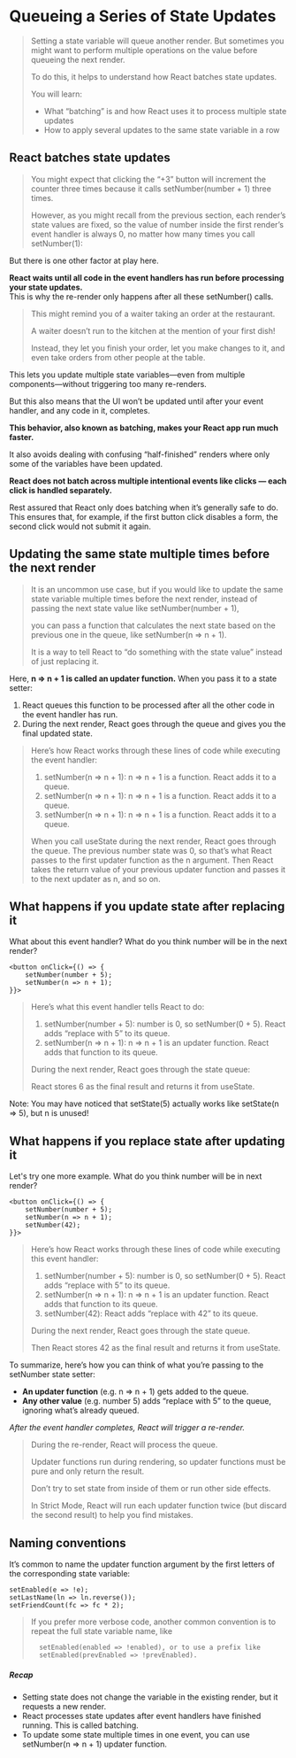 # Queueing a Series of State Updates

> Setting a state variable will queue another render. But sometimes you might want to perform multiple operations on the value before queueing the next render.
>
> To do this, it helps to understand how React batches state updates.
>
> You will learn:
>
> - What “batching” is and how React uses it to process multiple state updates
> - How to apply several updates to the same state variable in a row

## React batches state updates

> You might expect that clicking the “+3” button will increment the counter three times because it calls setNumber(number + 1) three times.
>
> However, as you might recall from the previous section, each render’s state values are fixed, so the value of number inside the first render’s event handler is always 0, no matter how many times you call setNumber(1):

But there is one other factor at play here.

**React waits until all code in the event handlers has run before processing your state updates.**  
 This is why the re-render only happens after all these setNumber() calls.

> This might remind you of a waiter taking an order at the restaurant.
>
> A waiter doesn’t run to the kitchen at the mention of your first dish!
>
> Instead, they let you finish your order, let you make changes to it, and even take orders from other people at the table.

This lets you update multiple state variables—even from multiple components—without triggering too many re-renders.

But this also means that the UI won’t be updated until after your event handler, and any code in it, completes.

**This behavior, also known as batching, makes your React app run much faster.**

It also avoids dealing with confusing “half-finished” renders where only some of the variables have been updated.

**React does not batch across multiple intentional events like clicks — each click is handled separately.**

Rest assured that React only does batching when it’s generally safe to do. This ensures that, for example, if the first button click disables a form, the second click would not submit it again.

## Updating the same state multiple times before the next render

> It is an uncommon use case, but if you would like to update the same state variable multiple times before the next render, instead of passing the next state value like setNumber(number + 1),
>
> you can pass a function that calculates the next state based on the previous one in the queue, like setNumber(n => n + 1).
>
> It is a way to tell React to “do something with the state value” instead of just replacing it.

Here, **n => n + 1 is called an updater function.** When you pass it to a state setter:

1. React queues this function to be processed after all the other code in the event handler has run.
2. During the next render, React goes through the queue and gives you the final updated state.

> Here’s how React works through these lines of code while executing the event handler:
>
> 1. setNumber(n => n + 1): n => n + 1 is a function. React adds it to a queue.
> 2. setNumber(n => n + 1): n => n + 1 is a function. React adds it to a queue.
> 3. setNumber(n => n + 1): n => n + 1 is a function. React adds it to a queue.
>
> When you call useState during the next render, React goes through the queue. The previous number state was 0, so that’s what React passes to the first updater function as the n argument. Then React takes the return value of your previous updater function and passes it to the next updater as n, and so on.

## What happens if you update state after replacing it

What about this event handler? What do you think number will be in the next render?

    <button onClick={() => {
        setNumber(number + 5);
        setNumber(n => n + 1);
    }}>

> Here’s what this event handler tells React to do:
>
> 1.  setNumber(number + 5): number is 0, so setNumber(0 + 5). React adds “replace with 5” to its queue.
> 2.  setNumber(n => n + 1): n => n + 1 is an updater function. React adds that function to its queue.
>
> During the next render, React goes through the state queue:
>
> React stores 6 as the final result and returns it from useState.

Note:
You may have noticed that setState(5) actually works like setState(n => 5), but n is unused!

## What happens if you replace state after updating it

Let's try one more example. What do you think number will be in next render?

    <button onClick={() => {
        setNumber(number + 5);
        setNumber(n => n + 1);
        setNumber(42);
    }}>

> Here’s how React works through these lines of code while executing this event handler:
>
> 1. setNumber(number + 5): number is 0, so setNumber(0 + 5). React adds “replace with 5” to its queue.
> 2. setNumber(n => n + 1): n => n + 1 is an updater function. React adds that function to its queue.
> 3. setNumber(42): React adds “replace with 42” to its queue.
>
> During the next render, React goes through the state queue.
>
> Then React stores 42 as the final result and returns it from useState.

To summarize, here’s how you can think of what you’re passing to the setNumber state setter:

- **An updater function** (e.g. n => n + 1) gets added to the queue.
- **Any other value** (e.g. number 5) adds “replace with 5” to the queue, ignoring what’s already queued.

_After the event handler completes, React will trigger a re-render._

> During the re-render, React will process the queue.
>
> Updater functions run during rendering, so updater functions must be pure and only return the result.
>
> Don’t try to set state from inside of them or run other side effects.
>
> In Strict Mode, React will run each updater function twice (but discard the second result) to help you find mistakes.

## Naming conventions

It’s common to name the updater function argument by the first letters of the corresponding state variable:

    setEnabled(e => !e);
    setLastName(ln => ln.reverse());
    setFriendCount(fc => fc * 2);

> If you prefer more verbose code, another common convention is to repeat the full state variable name, like
>
>       setEnabled(enabled => !enabled), or to use a prefix like
>       setEnabled(prevEnabled => !prevEnabled).

##### Recap

- Setting state does not change the variable in the existing render, but it requests a new render.
- React processes state updates after event handlers have finished running. This is called batching.
- To update some state multiple times in one event, you can use setNumber(n => n + 1) updater function.

